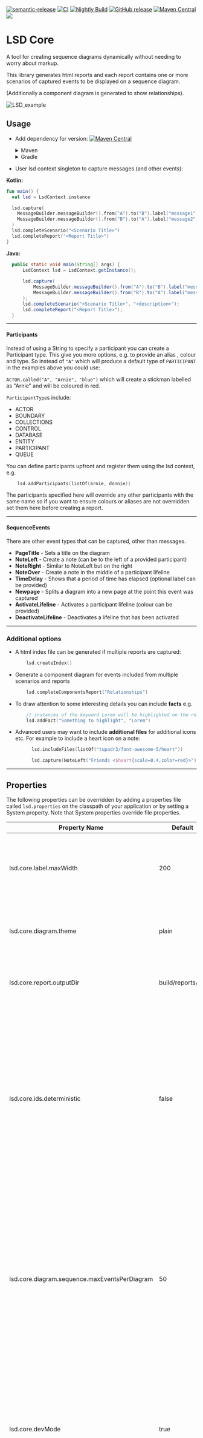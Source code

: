 [![semantic-release](https://img.shields.io/badge/semantic-release-e10079.svg?logo=semantic-release)](https://github.com/semantic-release/semantic-release)
[![CI](https://github.com/lsd-consulting/lsd-core/actions/workflows/ci.yml/badge.svg?branch=main)](https://github.com/lsd-consulting/lsd-core/actions/workflows/ci.yml)
[![Nightly Build](https://github.com/lsd-consulting/lsd-core/actions/workflows/nightly.yml/badge.svg)](https://github.com/lsd-consulting/lsd-core/actions/workflows/nightly.yml)
[![GitHub release](https://img.shields.io/github/release/lsd-consulting/lsd-core)](https://github.com/lsd-consulting/lsd-core/releases)
[![Maven Central](https://img.shields.io/maven-central/v/io.github.lsd-consulting/lsd-core.svg?label=Maven%20Central)](https://search.maven.org/search?q=g:%22io.github.lsd-consulting%22%20AND%20a:%22lsd-core%22)
[![](https://data.jsdelivr.com/v1/package/gh/lsd-consulting/lsd-core/badge)](https://www.jsdelivr.com/package/gh/lsd-consulting/lsd-core)

# LSD Core

A tool for creating sequence diagrams dynamically without needing to worry about markup.


This library generates html reports and each report contains one or more scenarios of captured events to be displayed 
on a sequence diagram.

(Additionally a component diagram is generated to show relationships). 

![LSD_example](https://user-images.githubusercontent.com/1330362/233956459-f8545861-b323-4243-9097-4b1dd1877bda.gif)

## Usage

* Add dependency for version: [![Maven Central](https://img.shields.io/maven-central/v/io.github.lsd-consulting/lsd-core.svg?label=Maven%20Central)](https://search.maven.org/search?q=g:%22io.github.lsd-consulting%22%20AND%20a:%22lsd-core%22)

    <details>
      <summary>Maven</summary>
    
    ```xml
      <dependency>
          <groupId>io.github.lsd-consulting</groupId>
          <artifactId>lsd-core</artifactId>
          <version>X.X.X</version>
      </dependency>
    ```
    
    </details>
    
    <details>
      <summary>Gradle</summary>
    
    ```groovy
        implementation 'io.github.lsd-consulting:lsd-core:X.X.X'
    ```
    </details>


* User lsd context singleton to capture messages (and other events):
 
**Kotlin:**
  ```kotlin
  fun main() {
    val lsd = LsdContext.instance
  
    lsd.capture(
      MessageBuilder.messageBuilder().from("A").to("B").label("message1").build(),
      MessageBuilder.messageBuilder().from("B").to("A").label("message2").build(),
    )
    lsd.completeScenario("<Scenario Title>")
    lsd.completeReport("<Report Title>")
  }
  ```

**Java:**
```java
  public static void main(String[] args) {
      LsdContext lsd = LsdContext.getInstance();
      
      lsd.capture(
          MessageBuilder.messageBuilder().from("A").to("B").label("message1").build(),
          MessageBuilder.messageBuilder().from("B").to("A").label("message2").build()
      );
      lsd.completeScenario("<Scenario Title>", "<description>");
      lsd.completeReport("<Report Title>");
  }
```

---
#### Participants
Instead of using a String to specify a participant you can create a Participant type. This give you more options, 
e.g. to provide an alias , colour and type. 
So instead of `"A"` which will produce a default type of `PARTICIPANT` in the examples above you could use: 

  `ACTOR.called("A", "Arnie", "blue")` which will create a stickman labelled as "Arnie" and will be coloured in red.

`ParticipantType`s include:
* ACTOR
* BOUNDARY
* COLLECTIONS
* CONTROL
* DATABASE
* ENTITY
* PARTICIPANT
* QUEUE

You can define participants upfront and register them using the lsd context, e.g.

```kotlin
    lsd.addParticipants(listOf(arnie, donnie))
```
The participants specified here will override any other participants with the same name so if you want to ensure colours 
or aliases are not overridden set them here before creating a report.

---
#### SequenceEvents
There are other event types that can be captured, other than messages.

* **PageTitle**          - Sets a title on the diagram
* **NoteLeft**           - Create a note (can be to the left of a provided participant)
* **NoteRight**          - Similar to NoteLeft but on the right
* **NoteOver**           - Create a note in the middle of a participant lifeline
* **TimeDelay**          - Shows that a period of time has elapsed (optional label can be provided)
* **Newpage**            - Splits a diagram into a new page at the point this event was captured
* **ActivateLifeline**   - Activates a participant lifeline (colour can be provided)
* **DeactivateLifeline** - Deactivates a lifeline that has been activated

---

### Additional options
* A html index file can be generated if multiple reports are captured:
  ```kotlin
      lsd.createIndex()
  ```

* Generate a component diagram for events included from multiple scenarios and reports
  ```kotlin
      lsd.completeComponentsReport("Relationships")
  ```

* To draw attention to some interesting details you can include **facts** e.g.
  ```kotlin
      // instances of the keyword Lorem will be highlighted on the report
      lsd.addFact("Something to highlight", "Lorem")
  ```

* Advanced users may want to include **additional files** for additional icons etc. For example to include a heart icon on a note:
  ```kotlin
        lsd.includeFiles(listOf("tupadr3/font-awesome-5/heart"))

        lsd.capture(NoteLeft("Friends <$heart{scale=0.4,color=red}>"))
  ```
---
## Properties
The following properties can be overridden by adding a properties file called `lsd.properties` on the classpath of your 
application or by setting a System property. Note that System properties override file properties.

| Property Name                                 | Default           | Description                                                                                                                                                                                                                                                   |
|-----------------------------------------------|-------------------|---------------------------------------------------------------------------------------------------------------------------------------------------------------------------------------------------------------------------------------------------------------|
| lsd.core.label.maxWidth                       | 200               | The width in number of characters for the labels that appear on the diagrams before being abbreviated.                                                                                                                                                        |
| lsd.core.diagram.theme                        | plain             | The plantUml theme to apply to the diagrams. See the [available themes](https://plantuml.com/theme).                                                                                                                                                          |
| lsd.core.report.outputDir                     | build/reports/lsd | The directory to write the report files. (This can be a relative path).                                                                                                                                                                                       |
| lsd.core.ids.deterministic                    | false             | Determines how the html element ids are generated. Allowing deterministic ids is useful when testing (e.g. approval tests of html output since the generated ids won't be random. The default option which provides random ids should be preferred otherwise. |
| lsd.core.diagram.sequence.maxEventsPerDiagram | 50                | To help make really large diagrams easier to read this value is used to decide when to split a potentially large diagram into sub-diagrams. (Each sub diagram will remove any unused participants and include the participant headers and footers).           |
| lsd.core.devMode                              | true              | Offline mode with inline css and js. Helps development when amending css and js but can also be useful when runninng in environments without internet connectivity                                                                                            |
| lsd.core.metrics.enabled               | false             | _Experimental_ feature to show a table of metrics on the report (e.g. top bottlenecks, time to generate the report etc.)                                                                                                                                      |

## Gallery

|                                                                                                                                                                                                                                                                                        |                                                                                                                                                                       |
|----------------------------------------------------------------------------------------------------------------------------------------------------------------------------------------------------------------------------------------------------------------------------------------|-----------------------------------------------------------------------------------------------------------------------------------------------------------------------|
| **LSD Reports** with metrics enabled <img src="docs/lsd_metrics_example_report.png" alt="LSD report example"/>                                                                                                                                                                         | **Popups** contain additional data. They open when the arrows are clicked <img src="docs/popup_example.png" alt="Popup example"/>                                     |
| **Components Reports** contain a component diagram of _all_ participants from all reports and scenarios that were captured prior to generating the components report via `completeComponentsReport()` <img src="docs/combine_components_report.png"  alt="components report example"/> | **Index pages** contain links to all reports that were generated prior to the index page being rendered <img src="docs/example_index.png"  alt="index page example"/> |
|                                                                                                                                                                                                                                                                                        |                                                                                                                                                                       |

## Related Libraries

A few [related libraries](https://github.com/lsd-consulting) exist to automate some of the steps to capture scenarios and generate reports e.g. via JUnit or Cucumber
as plugins or extentions to the libraries.


## Building

### Prerequisites
* Java 17 JDK

### Git hooks

Git hooks will be configured automatically (to use the hooks in `.githooks` directory when the `gradle clean` task is invoked).

### Build

    ./gradlew clean build

### Troubleshooting

#### Static files stale
Since the static css and javascript files are cached on JSDelivr CDN it will occasionally be useful to force clear the 
cache to avoid waiting for several days (I think it's up to 7 days). Use this [tool](https://www.jsdelivr.com/tools/purge) 
to clear the cache and specify these files:
* https://cdn.jsdelivr.net/gh/lsd-consulting/lsd-core@5/src/main/resources/static/style.min.css
* https://cdn.jsdelivr.net/gh/lsd-consulting/lsd-core@5/src/main/resources/static/custom.min.js

**Note** that the browser cache may also need to be cleared since the browser will also cache css and js 
files if they have the same url